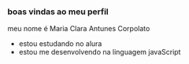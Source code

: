 ### boas vindas ao meu perfil

meu nome é Maria Clara Antunes Corpolato

- estou estudando no alura
- estou me desenvolvendo na linguagem javaScript









